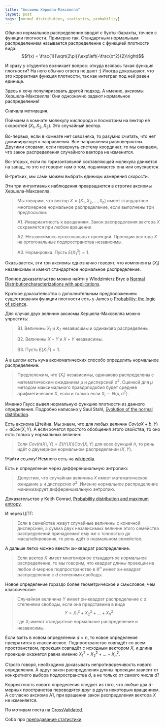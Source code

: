 ```yaml
---
title: "Аксиомы Хершела-Максвелла"
layout: post
tags: [normal distribution, statistics, probability]
---
```


Обычно нормальное распределение вводят с бухты-барахты, точнее с функции плотности. 
Примерно так. Стандартным нормальным распределением называется распределение с функцией плотности вида:
$$f(x) = \frac{1}{\sqrt{2\pi}}\exp\left(-\frac{x^2}{2}\right)$$

И сразу у студентов возникает вопрос: откуда взялась такая функция плотности? 
На него обычно ответа не дают :) Иногда доказывают, что это корректная функция плотности, 
так как интеграл под ней равен единице.

Здесь я хочу популяризовать другой подход. А именно, аксиомы Хершела-Максвелла! 
Они однозначно задают нормальное распределение!

Сначала мотивация.

Поймаем в комнате молекулу кислорода и посмотрим на вектор её скоростей $(X_1, X_2, X_3)$.
Это случайный вектор. 

Во-первых, если в комнате нет сквозняка, то разумно считать, что нет доминирующего направления. 
Все направления равновероятны. 
Другими словами, если повернуть систему координат, то мы ожидаем, что закон распределения 
случайного вектора не изменится.

Во-вторых, если по горизонтальной составляющей молекула движется на запад, то это не говорит нам о том,
поднимается она или опускается. 

В-третьих, мы сами можем выбрать единицы измерения скорости. 

Эти три интуитивных наблюдения превращаются в строгие аксиомы Хершела-Максвелла. 


> Мы говорим, что вектор $X=(X_1, X_2, \ldots, X_n)$ имеет стандартное многомерное нормальное распределение, если выполнены три предпосылки:
>
> A1. Инвариантность к вращениям. Закон распределения вектора $X$ сохраняется при любом вращении. 
> 
> A2. Независимось ортогональных проекций. Проекции вектора $X$ на ортогональные подпространства независимы.
> 
> A3. Нормировка. Пусть $E(X_1^2)=1$.

Оказывается, эти три аксиомы однозначно говорят, что компоненты $(X_i)$ независимы и имеют стандартное нормальное распределение. 


Полное доказательство можно найти у Wlodzimierz Bryc в [Normal Distributioncharacterizations with applications](https://homepages.uc.edu/~brycwz/probab/charakt/charakt.pdf).

Краткое доказательство с дополнительным предположением существования функции плотности есть у James в [Probability: the logic of science](http://www-biba.inrialpes.fr/Jaynes/cc07s.pdf).


Для случая двух величин аксиомы Хершела-Максвелла можно упростить:

> B1. Величины $X_1$ и $X_2$ независимы и одинаково распределены. 
> 
> B2. Величины $X-Y$ и $X+Y$ независимы.
>
> В3. Пусть $E(X_1^2)=1$.


А в целом есть куча аксиоматических способо определить нормальное распределение:

> Предположим, что  $(X_i)$ независимы, одинаково распределены с математическим ожиданием $\mu$ и дисперсией $\sigma^2$.
> Оценкой для $\mu$ методом максимального правдоподобия будет среднее арифметическое $\bar X$, если и только если $X_i \sim N(\mu, \sigma^2)$.

Именно Гаусс вывел нормальную функцию плотности из данного определения. Подробно написано у Saul Stahl, [Evolution of the normal distribution](https://www.maa.org/sites/default/files/pdf/upload_library/22/Allendoerfer/stahl96.pdf).

Есть аксиома Штейна. Мы знаем, что для любых величин $Cov(aX + b, Y) = aCov(X, Y)$. А если хочется простого обобщения этого свойства, то оно есть только у нормальных величин:
> Если $Cov(h(X),Y) = E(h'(X))Cov(X,Y)$ для всех функций $h$, то речь идёт о двумерном нормальном распределении $(X, Y)$.


!Найти ссылку! Немного есть на [wikipedia](https://en.wikipedia.org/wiki/Stein%27s_lemma).


Есть и определение через дифференциальную энтропию:

> Допустим, что случайная величина $X$ имеет математическое ожидание $\mu$ и дисперсию $\sigma^2$. 
> Именно нормальное распределение минимизирует дифференциальную энтропию.

Доказательство у Keith Conrad, [Probability distribution and maximum entropy](https://kconrad.math.uconn.edu//blurbs/analysis/entropypost.pdf).

И через ЦПТ:

> Если в семействе живут случайные величины с конечной дисперсией, а сумма двух независимых величин этого семейства распределений принадлежит ему же с точностью до масштабирования, то речь идёт о нормальном семействе.





А дальше легко можно ввести хи-квадрат распределение.


> Если вектор $X$ имеет многомерное стандартное нормальное распределение, то мы говорим, что 
> квадрат длины проекции на любое $d$-мерное подпространство в $\mathbb{R}^n$ имеет хи-квадрат распределение с $d$ степенями свободы.


Новое определение гораздо более геометрическое и смысловое, чем классическое:

> Случайная величина $Y$ имеет хи-квадрат распределение с $d$ степенями свободы, если она представима в виде 
> $$Y = X_1^2 + X_2^2 + \ldots + X_n^2$$
> где $X_i$ имеют стандартное нормальное распределение и независимы.

Если взять в новом определении $d=n$, то новое определение превратится в классическое.
Подпространство совпадёт со всем пространством, проекция
совпадёт с исходным вектором $X$, и длина проекции окажется равна именно $X_1^2 + X_2^2 + \ldots + X_n^2$.

Строго говоря, необходимо доказывать непротиворечивость нового определения.
А вдруг закон распределения длины проекции зависит от конкретного выбора подпространства $d$, а не только от самого числа $d$?

Корректность нового определения следует из того, что любые два $d$-мерных пространства переводятся друг в друга некоторым вращением.
А согласно аксиоме А1, при вращении закон распределения вектора $X$ не изменяется.





По мотивам поста на [CrossValidated](https://stats.stackexchange.com/questions/4364).

Cobb про [преподавание статистики](http://chjs.mat.utfsm.cl/volumes/02/01/Cobb(2011).pdf).

